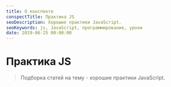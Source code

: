 ```yaml
---
title: О конспекте
conspectTitle: Практика JS
seoDescription: Хорошие практики JavaScript.
seoKeywords: js, JavaScript, программирование, уроки
date: 2019-06-25 00:00:00
---
```

# Практика JS

> Подборка статей на тему - хорошие практики JavaScript.
